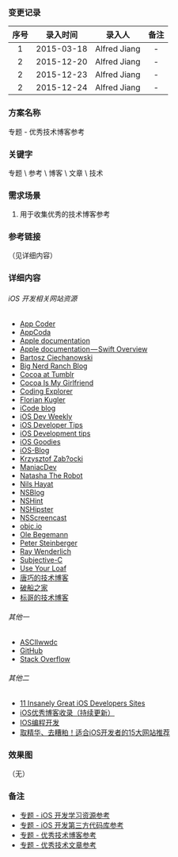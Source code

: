 ### 变更记录

| 序号 | 录入时间 | 录入人 | 备注 |
|:--------:|:--------:|:--------:|:--------:|
| 1 | 2015-03-18 | Alfred Jiang | - |
| 2 | 2015-12-20 | Alfred Jiang | - |
| 2 | 2015-12-23 | Alfred Jiang | - |
| 2 | 2015-12-24 | Alfred Jiang | - |

### 方案名称

专题 - 优秀技术博客参考

### 关键字

专题 \ 参考 \ 博客 \ 文章 \ 技术

### 需求场景

1. 用于收集优秀的技术博客参考

### 参考链接
（见详细内容）

### 详细内容

###### iOS 开发相关网站资源

* [App Coder](https://medium.com/app-coder-io)
* [AppCoda](http://www.appcoda.com/)
* [Apple documentation](https://developer.apple.com/library/)
* [Apple documentation — Swift Overview](https://developer.apple.com/swift/)
* [Bartosz Ciechanowski](http://ciechanowski.me)
* [Big Nerd Ranch Blog](http://blog.bignerdranch.com)
* [Cocoa at Tumblr](http://cocoa.tumblr.com/)
* [Cocoa Is My Girlfriend](http://www.cimgf.com/)
* [Coding Explorer](http://www.codingexplorer.com/)
* [Florian Kugler](http://floriankugler.com/)
* [iCode blog](http://www.icodeblog.com/tag/ios/)
* [iOS Dev Weekly](http://iosdevweekly.com/)
* [iOS Developer Tips](http://iosdevelopertips.com/)
* [iOS Development tips](http://iosdevtips.co/)
* [iOS Goodies](http://ios-goodies.com/)
* [iOS-Blog](http://ios-blog.co.uk/)
* [Krzysztof Zab?ocki](http://merowing.info/)
* [ManiacDev](https://maniacdev.com/)
* [Natasha The Robot](http://natashatherobot.com/)
* [Nils Hayat](http://nilsou.com/)
* [NSBlog](https://www.mikeash.com/pyblog/)
* [NSHint](http://nshint.io/)
* [NSHipster](http://nshipster.com/)
* [NSScreencast](http://www.nsscreencast.com/episodes)
* [objc.io](http://www.objc.io/)
* [Ole Begemann](http://oleb.net/)
* [Peter Steinberger](http://petersteinberger.com/)
* [Ray Wenderlich](http://www.raywenderlich.com)
* [Subjective-C](http://subjc.com/)
* [Use Your Loaf](http://useyourloaf.com/)
* [唐巧的技术博客](http://blog.devtang.com/)
* [破船之家](http://beyondvincent.com/)
* [标哥的技术博客](http://www.henishuo.com/)

###### 其他一

* [ASCIIwwdc](http://asciiwwdc.com/)
* [GitHub](https://github.com/)
* [Stack Overflow](http://stackoverflow.com/)

###### 其他二

* [11 Insanely Great iOS Developers Sites](https://ios.james.ooo/11-insanely-great-ios-developers-sites-95686a523ea8?gi=3ee812fed888)
* [iOS优秀博客收录（持续更新）](http://www.cnblogs.com/pandas/p/4171475.html)
* [IOS编程开发](http://ios.skyfox.org/)
* [取精华、去糟粕！适合iOS开发者的15大网站推荐](http://www.kuqin.com/shuoit/20150313/345206.html)


### 效果图
（无）

### 备注

* [专题 - iOS 开发学习资源参考](Notes/Note_00018_20151221.md)
* [专题 - iOS 开发第三方代码库参考](Notes/Note_00019_20151221.md)
* [专题 - 优秀技术博客参考](Notes/Note_00015_20151220.md)
* [专题 - 优秀技术文章参考](Notes/Note_00014_20151220.md)
